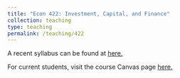 ```yaml
---
title: "Econ 422: Investment, Capital, and Finance"
collection: teaching
type: teaching
permalink: /teaching/422
---
```


A recent syllabus can be found at [here.](../files/econ422syllabus.pdf)

For current students, visit the course Canvas page [here.](https://canvas.uw.edu/courses/1434114)